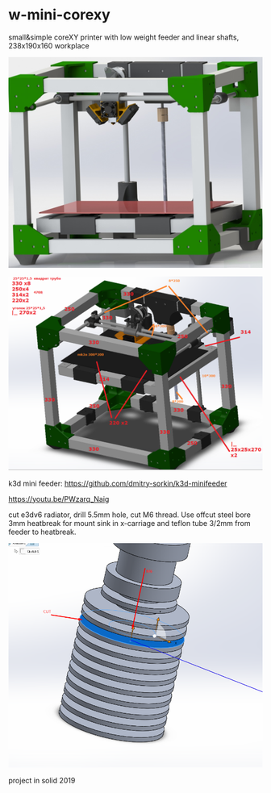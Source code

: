 # w-mini-corexy
small&amp;simple coreXY printer with low weight feeder and linear shafts, 238x190x160 workplace


![preview](https://github.com/whoim2/w-mini-corexy/blob/main/preview.JPG)

![sizes](https://github.com/whoim2/w-mini-corexy/blob/main/profile_sizes.png)

k3d mini feeder: https://github.com/dmitry-sorkin/k3d-minifeeder

https://youtu.be/PWzarq_Naig

cut e3dv6 radiator, drill 5.5mm hole, cut M6 thread. Use offcut steel bore 3mm heatbreak for mount sink in x-carriage and teflon tube 3/2mm from feeder to heatbreak.

![cut](https://github.com/whoim2/w-mini-corexy/blob/main/e3dv6_CUT.png)

project in solid 2019
